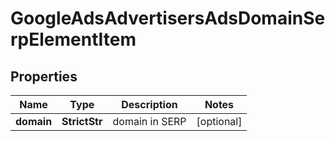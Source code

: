 # GoogleAdsAdvertisersAdsDomainSerpElementItem


## Properties

| Name | Type | Description | Notes |
|------------ | ------------- | ------------- | -------------|
**domain** | **StrictStr** | domain in SERP |[optional]|